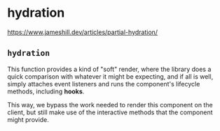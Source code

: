 # hydration

https://www.jameshill.dev/articles/partial-hydration/

## `hydration`

This function provides a kind of "soft" render, where the library does a quick comparison with whatever it might be expecting, and if all is well, simply attaches event listeners and runs the component's lifecycle methods, including **hooks**.

This way, we bypass the work needed to render this component on the client, but still make use of the interactive methods that the component might provide.


